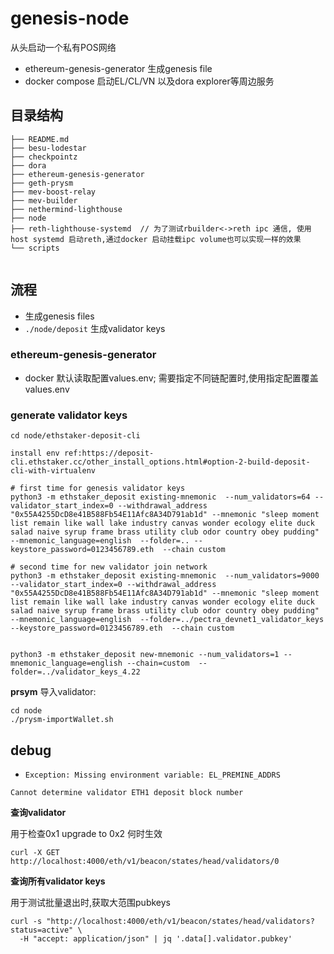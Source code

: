# genesis-node

从头启动一个私有POS网络
- ethereum-genesis-generator 生成genesis file
- docker compose 启动EL/CL/VN 以及dora explorer等周边服务

## 目录结构

```
├── README.md
├── besu-lodestar
├── checkpointz
├── dora
├── ethereum-genesis-generator
├── geth-prysm
├── mev-boost-relay
├── mev-builder
├── nethermind-lighthouse
├── node
├── reth-lighthouse-systemd  // 为了测试rbuilder<->reth ipc 通信, 使用host systemd 启动reth,通过docker 启动挂载ipc volume也可以实现一样的效果
└── scripts


```

## 流程
- 生成genesis files
-  `./node/deposit` 生成validator keys


### ethereum-genesis-generator

- docker 默认读取配置values.env; 需要指定不同链配置时,使用指定配置覆盖values.env


### generate validator keys 

```
cd node/ethstaker-deposit-cli 

install env ref:https://deposit-cli.ethstaker.cc/other_install_options.html#option-2-build-deposit-cli-with-virtualenv

# first time for genesis validator keys
python3 -m ethstaker_deposit existing-mnemonic  --num_validators=64 --validator_start_index=0 --withdrawal_address "0x55A4255DcD8e41B588Fb54E11Afc8A34D791ab1d" --mnemonic "sleep moment list remain like wall lake industry canvas wonder ecology elite duck salad naive syrup frame brass utility club odor country obey pudding" --mnemonic_language=english  --folder=.. --keystore_password=0123456789.eth  --chain custom

# second time for new validator join network
python3 -m ethstaker_deposit existing-mnemonic  --num_validators=9000 --validator_start_index=0 --withdrawal_address "0x55A4255DcD8e41B588Fb54E11Afc8A34D791ab1d" --mnemonic "sleep moment list remain like wall lake industry canvas wonder ecology elite duck salad naive syrup frame brass utility club odor country obey pudding" --mnemonic_language=english  --folder=../pectra_devnet1_validator_keys  --keystore_password=0123456789.eth  --chain custom


python3 -m ethstaker_deposit new-mnemonic --num_validators=1 --mnemonic_language=english --chain=custom  --folder=../validator_keys_4.22

```

**prsym** 导入validator:
```
cd node
./prysm-importWallet.sh
```

## debug

- `Exception: Missing environment variable: EL_PREMINE_ADDRS`



`Cannot determine validator ETH1 deposit block number`


**查询validator**

用于检查0x1 upgrade to 0x2 何时生效

```
curl -X GET http://localhost:4000/eth/v1/beacon/states/head/validators/0

```

**查询所有validator keys**

用于测试批量退出时,获取大范围pubkeys

```
curl -s "http://localhost:4000/eth/v1/beacon/states/head/validators?status=active" \     
  -H "accept: application/json" | jq '.data[].validator.pubkey'
```